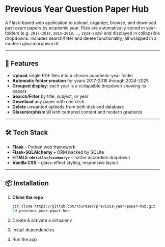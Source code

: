 # Previous Year Question Paper Hub

A Flask-based web application to upload, organize, browse, and download past exam papers by academic year. Files are automatically stored in year-folders (e.g. `2017-2018`, `2018-2019`, …, `2024-2025`) and displayed in collapsible dropdowns. Includes search/filter and delete functionality, all wrapped in a modern glassmorphism UI.

---

## 🚀 Features

- **Upload** single PDF files into a chosen academic-year folder  
- **Automatic folder creation** for years 2017-2018 through 2024-2025  
- **Grouped display**: each year is a collapsible dropdown showing its papers  
- **Search/Filter** by title, subject, or year  
- **Download** any paper with one click  
- **Delete** unwanted uploads from both disk and database  
- **Glassmorphism UI** with centered content and modern gradients  

---

## 🛠️ Tech Stack

- **Flask** – Python web framework  
- **Flask-SQLAlchemy** – ORM backed by SQLite  
- **HTML5 `<details>`/`<summary>`** – native accordion dropdown  
- **Vanilla CSS** – glass-effect styling, responsive layout  

---

## 📦 Installation

1. **Clone the repo**  
   ```bash
   git clone https://github.com/YourUser/previous-year-paper-hub.git
   cd previous-year-paper-hub

2. Create & activate a virtualenv

3. Install dependencies

4. Run the app